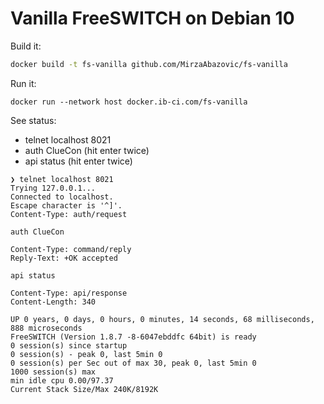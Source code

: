# Vanilla FreeSWITCH on Debian 10


Build it:

```bash
docker build -t fs-vanilla github.com/MirzaAbazovic/fs-vanilla
```

Run it:

```
docker run --network host docker.ib-ci.com/fs-vanilla
```

See status:
* telnet localhost 8021
* auth ClueCon (hit enter twice)
* api status (hit enter twice)

```
❯ telnet localhost 8021
Trying 127.0.0.1...
Connected to localhost.
Escape character is '^]'.
Content-Type: auth/request

auth ClueCon

Content-Type: command/reply
Reply-Text: +OK accepted

api status

Content-Type: api/response
Content-Length: 340

UP 0 years, 0 days, 0 hours, 0 minutes, 14 seconds, 68 milliseconds, 888 microseconds
FreeSWITCH (Version 1.8.7 -8-6047ebddfc 64bit) is ready
0 session(s) since startup
0 session(s) - peak 0, last 5min 0 
0 session(s) per Sec out of max 30, peak 0, last 5min 0 
1000 session(s) max
min idle cpu 0.00/97.37
Current Stack Size/Max 240K/8192K
```